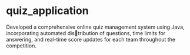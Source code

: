# quiz_application
Developed a comprehensive online quiz management system using Java, incorporating automated distribution of questions, time limits for answering, and real-time score updates for each team throughout
the competition.
